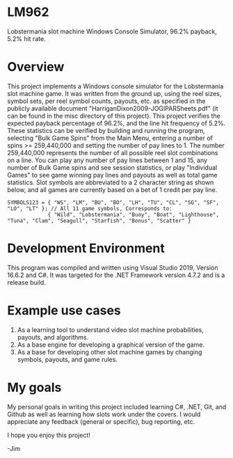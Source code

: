 # LM962
Lobstermania slot machine Windows Console Simulator, 96.2% payback, 5.2% hit rate.

# Overview 
This project implements a Windows console simulator for the Lobstermania slot machine game. It was written from the ground up, using the reel sizes, symbol sets, per reel symbol counts, payouts, etc. as specified in the publicly available document "HarriganDixon2009-JOGIPARSheets.pdf" (it can be found in the misc directory of this project). This project verifies the expected payback percentage of 96.2%, and the line hit frequency of 5.2%. These statistics can be verified by building and running the program, selecting "Bulk Game Spins" from the Main Menu, entering a number of spins >= 259,440,000 and setting the number of pay lines to 1. The number 259,440,000 represents the number of all possible reel slot combinations on a line. You can play any number of pay lines between 1 and 15, any number of Bulk Game spins and see session statistics, or play "Individual Games" to see game winning pay lines and payouts as well as total game statistics. Slot symbols are abbreviated to a 2 character string as shown below, and all games are currently based on a bet of 1 credit per pay line.
    
    SYMBOLS123 = { "WS", "LM", "BU", "BO", "LH", "TU", "CL", "SG", "SF", "LO", "LT" }; // All 11 game symbols, Corresponds to: 
                 { "Wild", "Lobstermania", "Buoy", "Boat", "Lighthouse", "Tuna", "Clam", "Seagull", "Starfish", "Bonus", "Scatter" }
      
# Development Environment
This program was compiled and written using Visual Studio 2019, Version 16.6.2 and C#.  It was targeted for the .NET Framework version 4.7.2 and is a release build. 

# Example use cases
1. As a learning tool to understand video slot machine probabilities, payouts, and algorithms.
2. As a base engine for developing a graphical version of the game.
3. As a base for developing other slot machine games by changing symbols, payouts, and game rules.

# My goals

My personal goals in writing this project included learning C#, .NET, Git, and Github as well as learning how slots work under the covers. I would appreciate any feedback (general or specific), bug reporting, etc.

I hope you enjoy this project!

-Jim
                 
                 
